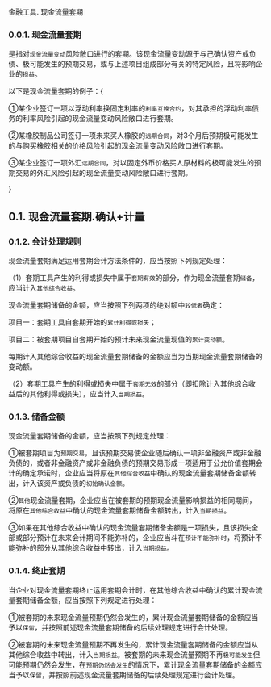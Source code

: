 金融工具. 现金流量套期

### 0.0.1. 现金流量套期

是指对`现金流量变动`风险敞口进行的套期。该现金流量变动源于与己确认资产或负债、极可能发生的预期交易，或与上述项目组成部分有关的特定风险，且将影响企业的`损益`。

以下是现金流量套期的例子：{

①某企业签订一项以浮动利率换固定利率的`利率互换合约`，对其承担的浮动利率债务的利率风险引起的现金流量变动风险敞口进行套期。

②某橡胶制品公司签订一项未来买人橡胶的`远期合同`，对3个月后预期极可能发生的与购买橡胶相关的价格风险引起的现金流量变动风险敞口进行套期。

③某企业签订一项外汇`远期合同`，对以固定外币价格买人原材料的极可能发生的预期交易的外汇风险引起的现金流量变动风险敞口进行套期。

}

## 0.1. 现金流量套期.确认+计量

### 0.1.2. 会计处理规则

现金流量套期满足运用套期会计方法条件的，应当按照下列规定处理：

（1）套期工具产生的利得或损失中属于`套期有效`的部分，作为现金流量套期`储备`，应当计入`其他综合收益`。

现金流量套期储备的金额，应当按照下列两项的绝对额中`较低者`确定：

项目一：套期工具自套期开始的`累计利得或损失`；

项目二：被套期项目自套期开始的预计未来现金流量现值的`累计变动额`。

每期计入其他综合收益的现金流量套期储备的金额应当为当期现金流量套期储备的变动额。

（2）套期工具产生的利得或损失中属于`套期无效`的部分（即扣除计入其他综合收益后的其他利得或损失），应当计入`当期损益`。

### 0.1.3. 储备金额

现金流量套期储备的金额，应当按照下列规定处理：

①被套期项目为`预期交易`，且该预期交易使企业随后确认一项非金融资产或非金融负债的，或者非金融资产或非金融负债的预期交易形成一项适用于公允价值套期会计的确定承诺时，企业应当将原在`其他综合收益`中确认的现金流量套期储备金额转出，计入该资产或负债的`初始确认金额`。

②`其他`现金流量套期，企业应当在被套期的预期现金流量影响损益的相同期间，将原在`其他综合收益`中确认的现金流量套期储备金额转出，计入`当期损益`。

③如果在其他综合收益中确认的现金流量套期储备金额是一项损失，且该损失全部或部分预计在未来会计期间不能弥补的，企业应当斗在`预计不能弥补时`，将预计不能弥补的部分从其他综合收益中转出，计入`当期损益`。

### 0.1.4. 终止套期

当企业对现金流量套期终止运用套期会计时，在其他综合收益中确认的累计现金流量套期储备金额，应当按照下列规定进行处理：

①被套期的未来现金流量预期仍然会发生的，累计现金流量套期储备的金额应当予以`保留`，并按照前述现金流量套期储备的后续处理规定进行会计处理。

②被套期的未来现金流量预期不再发生的，累计现金流量套期储备的金额应当从其他综合收益中转出，计入`当期损益`。被套期的未来现金流量预期不再`极可能发生`但可能预期仍然会发生，在`预期仍然会发生`的情况下，累计现金流量套期储备的金额应当予以`保留`，并按照前述现金流量套期储备的后续处理规定进行会计处理。
